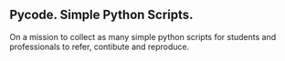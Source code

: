 ## Pycode. Simple Python Scripts.
On a mission to collect as many simple python scripts for students and professionals to refer, contibute and reproduce.
